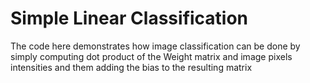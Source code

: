 # Simple Linear Classification


The code here demonstrates how image classification can be done by simply computing dot product of the Weight matrix and image pixels intensities and them adding the bias to the resulting matrix